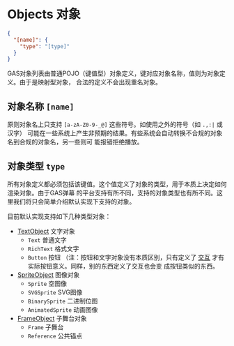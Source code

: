 # Objects 对象
````JSON
{
  "[name]": {
    "type": "[type]"
  }
}
````

GAS对象列表由普通POJO（键值型）对象定义，键对应对象名称，值则为对象定义。由于是映射型对象，
合法的定义不会出现重名对象。

## 对象名称 `[name]`
原则对象名上只支持 `[a-zA-Z0-9-_@]` 这些符号。如使用之外的符号（如 `.,:|` 或汉字）
可能在一些系统上产生非预期的结果。有些系统会自动转换不合规的对象名到合规的对象名，另一些则可
能报错拒绝播放。

## 对象类型 `type`
所有对象定义都必须包括该键值。这个值定义了对象的类型，用于本质上决定如何渲染对象。由于GAS弹幕
的平台支持有所不同，支持的对象类型也有所不同。这里我们将只会简单介绍默认实现下支持的对象。

目前默认实现支持如下几种类型对象：
- [TextObject](TextObject.md) 文字对象
    - `Text` 普通文字
    - `RichText` 格式文字
    - `Button` 按钮 （注：按钮和文字对象没有本质区别，只有定义了
        [交互](../InteractionHints.md) 才有实际按钮意义。同样，别的东西定义了交互也会变
        成按钮类似的东西。
- [SpriteObject](SpriteObject.md) 图像对象
    - `Sprite` 空图像
    - `SVGSprite` SVG图像
    - `BinarySprite` 二进制位图
    - `AnimatedSprite` 动画图像
- [FrameObject](FrameObject.md) 子舞台对象
    - `Frame` 子舞台
    - `Reference` 公共锚点
